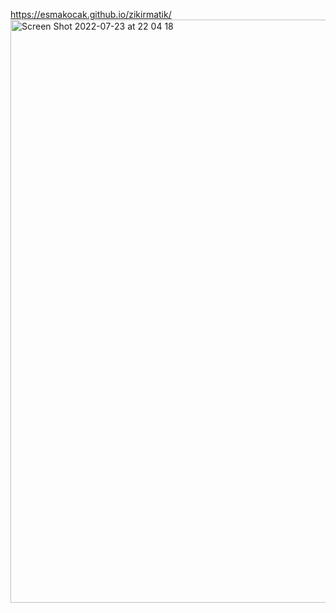 https://esmakocak.github.io/zikirmatik/
<img width="933" alt="Screen Shot 2022-07-23 at 22 04 18" src="https://user-images.githubusercontent.com/101140922/180619474-ca01063c-cd4e-4f5b-9857-8aee3b1ad28b.png">

